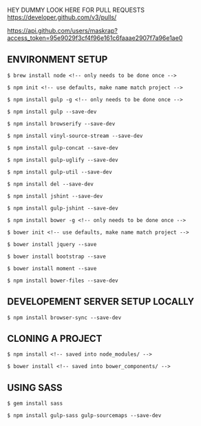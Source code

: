 HEY DUMMY LOOK HERE FOR PULL REQUESTS
https://developer.github.com/v3/pulls/

https://api.github.com/users/maskrap?access_token=95e9029f3cf4f96e161c6faaae2907f7a96e1ae0

## ENVIRONMENT SETUP
```
$ brew install node <!-- only needs to be done once -->
```
```
$ npm init <!-- use defaults, make name match project -->
```
```
$ npm install gulp -g <!-- only needs to be done once -->
```
```
$ npm install gulp --save-dev
```
```
$ npm install browserify --save-dev
```
```
$ npm install vinyl-source-stream --save-dev
```
```
$ npm install gulp-concat --save-dev
```
```
$ npm install gulp-uglify --save-dev
```
```
$ npm install gulp-util --save-dev
```
```
$ npm install del --save-dev
```
```
$ npm install jshint --save-dev
```
```
$ npm install gulp-jshint --save-dev
```
```
$ npm install bower -g <!-- only needs to be done once -->
```
```
$ bower init <!-- use defaults, make name match project -->
```
```
$ bower install jquery --save
```
```
$ bower install bootstrap --save
```
```
$ bower install moment --save
```
```
$ npm install bower-files --save-dev
```

## DEVELOPEMENT SERVER SETUP LOCALLY
```
$ npm install browser-sync --save-dev
```


## CLONING A PROJECT

```
$ npm install <!-- saved into node_modules/ -->
```
```
$ bower install <!-- saved into bower_components/ -->
```

## USING SASS

```
$ gem install sass
```
```
$ npm install gulp-sass gulp-sourcemaps --save-dev
```
